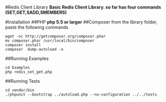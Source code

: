#Redis Client Library
**Basic Redis Client Library. so far has four commands (SET,GET,SADD,SMEMBERS)**

#Installation
##PHP
**php 5.5 or larger** 
##Composer
from the library folder, paste the following commands
```
wget -nc http://getcomposer.org/composer.phar
mv composer.phar /usr/local/bin/composer
composer install
composer  dump-autoload -o
```
##Running Examples 
```
cd Examples
php redis_set_get.php
```
##Running Tests
```
cd vendor/bin
./phpunit --bootstrap ../autoload.php --no-configuration ../../tests
```